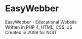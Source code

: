 # EasyWebber
EasyWebber - Educational Website <br />
Written in PHP 4, HTML, CSS, JS <br />
Created in 2009 for NOIT
